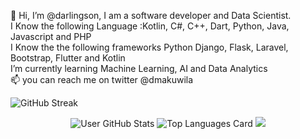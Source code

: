 👋 Hi, I’m @darlingson, I am a software developer and Data Scientist. <br>
I Know the following Language :Kotlin, C#, C++, Dart, Python, Java, Javascript and PHP <br>
I Know the the following frameworks Python Django, Flask, Laravel, Bootstrap, Flutter and Kotlin <br>
I’m currently learning Machine Learning, AI and Data Analytics <br>
📫 you can reach me on twitter @dmakuwila <br>

![GitHub Streak](https://github-readme-streak-stats.herokuapp.com/?user=darlingson)

<p align="center">
  <img src="https://github-readme-stats.vercel.app/api?username=darlingson&show_icons=true&theme=radical" alt="User GitHub Stats" />
  <img src="https://github-readme-stats.vercel.app/api/top-langs/?username=darlingson&theme=radical&layout=compact" alt="Top Languages Card" />
  <img src="https://github-profile-trophy.vercel.app/?username=darlingson&theme=onedark" />
</p>

